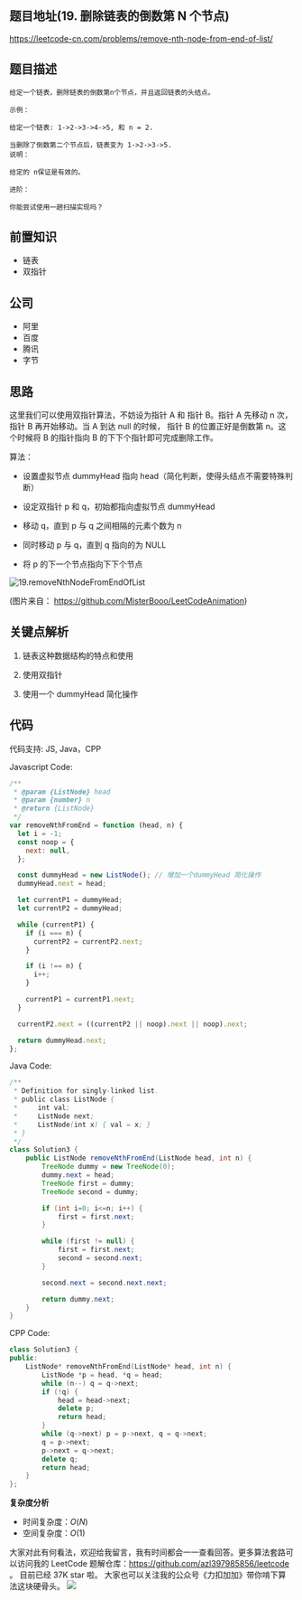 ## 题目地址(19. 删除链表的倒数第 N 个节点)

https://leetcode-cn.com/problems/remove-nth-node-from-end-of-list/

## 题目描述

```
给定一个链表，删除链表的倒数第n个节点，并且返回链表的头结点。

示例：

给定一个链表: 1->2->3->4->5, 和 n = 2.

当删除了倒数第二个节点后，链表变为 1->2->3->5.
说明：

给定的 n保证是有效的。

进阶：

你能尝试使用一趟扫描实现吗？

```

## 前置知识

- 链表
- 双指针

## 公司

- 阿里
- 百度
- 腾讯
- 字节

## 思路

这里我们可以使用双指针算法，不妨设为指针 A 和 指针 B。指针 A 先移动 n 次， 指针 B 再开始移动。当 A 到达 null 的时候， 指针 B 的位置正好是倒数第 n。这个时候将 B 的指针指向 B 的下下个指针即可完成删除工作。

算法：

- 设置虚拟节点 dummyHead 指向 head（简化判断，使得头结点不需要特殊判断）

- 设定双指针 p 和 q，初始都指向虚拟节点 dummyHead

- 移动 q，直到 p 与 q 之间相隔的元素个数为 n

- 同时移动 p 与 q，直到 q 指向的为 NULL

- 将 p 的下一个节点指向下下个节点

![19.removeNthNodeFromEndOfList](https://tva1.sinaimg.cn/large/007S8ZIlly1ghludrrxbjg30qn0ezajr.gif)

(图片来自： https://github.com/MisterBooo/LeetCodeAnimation)

## 关键点解析

1. 链表这种数据结构的特点和使用

2. 使用双指针

3. 使用一个 dummyHead 简化操作

## 代码

代码支持: JS, Java，CPP

Javascript Code:

```js
/**
 * @param {ListNode} head
 * @param {number} n
 * @return {ListNode}
 */
var removeNthFromEnd = function (head, n) {
  let i = -1;
  const noop = {
    next: null,
  };

  const dummyHead = new ListNode(); // 增加一个dummyHead 简化操作
  dummyHead.next = head;

  let currentP1 = dummyHead;
  let currentP2 = dummyHead;

  while (currentP1) {
    if (i === n) {
      currentP2 = currentP2.next;
    }

    if (i !== n) {
      i++;
    }

    currentP1 = currentP1.next;
  }

  currentP2.next = ((currentP2 || noop).next || noop).next;

  return dummyHead.next;
};
```

Java Code:

```java
/**
 * Definition for singly-linked list.
 * public class ListNode {
 *     int val;
 *     ListNode next;
 *     ListNode(int x) { val = x; }
 * }
 */
class Solution3 {
    public ListNode removeNthFromEnd(ListNode head, int n) {
        TreeNode dummy = new TreeNode(0);
        dummy.next = head;
        TreeNode first = dummy;
        TreeNode second = dummy;

        if (int i=0; i<=n; i++) {
            first = first.next;
        }

        while (first != null) {
            first = first.next;
            second = second.next;
        }

        second.next = second.next.next;

        return dummy.next;
    }
}
```

CPP Code:

```cpp
class Solution3 {
public:
    ListNode* removeNthFromEnd(ListNode* head, int n) {
        ListNode *p = head, *q = head;
        while (n--) q = q->next;
        if (!q) {
            head = head->next;
            delete p;
            return head;
        }
        while (q->next) p = p->next, q = q->next;
        q = p->next;
        p->next = q->next;
        delete q;
        return head;
    }
};
```

**复杂度分析**

- 时间复杂度：$O(N)$
- 空间复杂度：$O(1)$

大家对此有何看法，欢迎给我留言，我有时间都会一一查看回答。更多算法套路可以访问我的 LeetCode 题解仓库：https://github.com/azl397985856/leetcode 。 目前已经 37K star 啦。
大家也可以关注我的公众号《力扣加加》带你啃下算法这块硬骨头。
![](https://tva1.sinaimg.cn/large/007S8ZIlly1gfcuzagjalj30p00dwabs.jpg)
